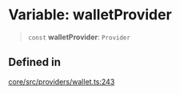 # Variable: walletProvider

> `const` **walletProvider**: `Provider`

## Defined in

[core/src/providers/wallet.ts:243](https://github.com/ai16z/eliza/blob/f44765cf90f453d2ecf80e9a2e5e7bb6d1533f70/core/src/providers/wallet.ts#L243)
